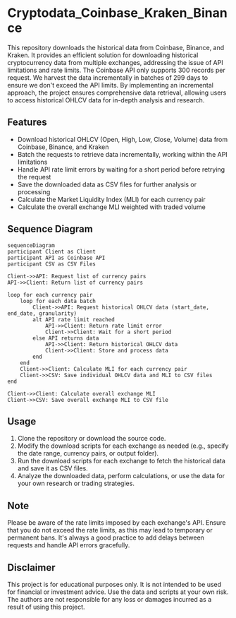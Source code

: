 # Cryptodata_Coinbase_Kraken_Binance

This repository downloads the historical data from Coinbase, Binance, and Kraken. It provides an efficient solution for downloading historical cryptocurrency data from multiple exchanges, addressing the issue of API limitations and rate limits. The Coinbase API only supports 300 records per request. We harvest the data incrementally in batches of 299 days to ensure we don't exceed the API limits. By implementing an incremental approach, the project ensures comprehensive data retrieval, allowing users to access historical OHLCV data for in-depth analysis and research.

## Features

- Download historical OHLCV (Open, High, Low, Close, Volume) data from Coinbase, Binance, and Kraken
- Batch the requests to retrieve data incrementally, working within the API limitations
- Handle API rate limit errors by waiting for a short period before retrying the request
- Save the downloaded data as CSV files for further analysis or processing
- Calculate the Market Liquidity Index (MLI) for each currency pair
- Calculate the overall exchange MLI weighted with traded volume

## Sequence Diagram
```mermaid
sequenceDiagram
participant Client as Client
participant API as Coinbase API
participant CSV as CSV Files

Client->>API: Request list of currency pairs
API->>Client: Return list of currency pairs

loop for each currency pair
    loop for each data batch
        Client->>API: Request historical OHLCV data (start_date, end_date, granularity)
        alt API rate limit reached
            API->>Client: Return rate limit error
            Client->>Client: Wait for a short period
        else API returns data
            API->>Client: Return historical OHLCV data
            Client->>Client: Store and process data
        end
    end
    Client->>Client: Calculate MLI for each currency pair
    Client->>CSV: Save individual OHLCV data and MLI to CSV files
end

Client->>Client: Calculate overall exchange MLI
Client->>CSV: Save overall exchange MLI to CSV file
```

## Usage

1. Clone the repository or download the source code.
2. Modify the download scripts for each exchange as needed (e.g., specify the date range, currency pairs, or output folder).
3. Run the download scripts for each exchange to fetch the historical data and save it as CSV files.
4. Analyze the downloaded data, perform calculations, or use the data for your own research or trading strategies.

## Note

Please be aware of the rate limits imposed by each exchange's API. Ensure that you do not exceed the rate limits, as this may lead to temporary or permanent bans. It's always a good practice to add delays between requests and handle API errors gracefully.

## Disclaimer

This project is for educational purposes only. It is not intended to be used for financial or investment advice. Use the data and scripts at your own risk. The authors are not responsible for any loss or damages incurred as a result of using this project.
